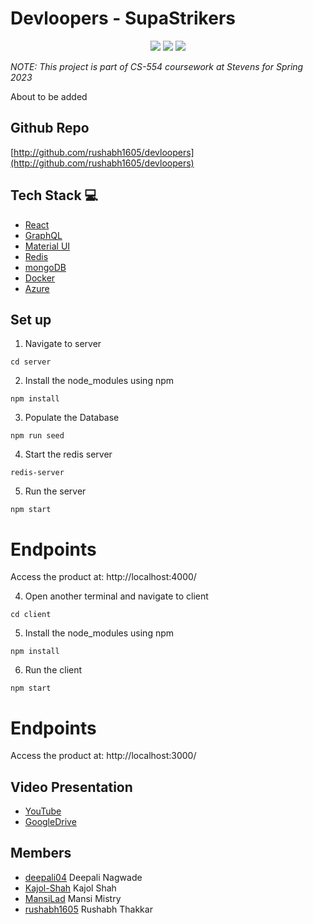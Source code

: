 # Devloopers - SupaStrikers

<p align="center">
<img src="https://img.shields.io/badge/-React-eee?style=flat-square&logo=react" />
<img src="https://img.shields.io/badge/-GraphQL-eee?style=flat-square&logo=graphql" />
<img src="https://img.shields.io/badge/-MongoDB-eee?style=flat-square&logo=mongodb" />
</p>

_NOTE: This project is part of CS-554 coursework at Stevens for Spring 2023_

About to be added

## Github Repo

[http://github.com/rushabh1605/devloopers](http://github.com/rushabh1605/devloopers)

## Tech Stack 💻
* [React](https://reactjs.org/)
* [GraphQL](https://graphql.org)
* [Material UI](https://mui.com/)
* [Redis](https://redis.com)
* [mongoDB](https://www.mongodb.com)
* [Docker](http://docker.com)
* [Azure](https://azure.microsoft.com/en-us)

## Set up

1. Navigate to server

```
cd server
```

2. Install the node_modules using npm

```
npm install
```
3. Populate the Database

```
npm run seed
```
4. Start the redis server

```
redis-server
```

5. Run the server

```
npm start
```

# Endpoints

Access the product at:
http://localhost:4000/

4. Open another terminal and navigate to client

```
cd client
```

5. Install the node_modules using npm

```
npm install
```

6. Run the client

```
npm start
```
# Endpoints

Access the product at:
http://localhost:3000/


## Video Presentation

- [YouTube](www.youtube.com)
- [GoogleDrive](drive.google.com)

## Members

- [deepali04](https://github.com/deepali04) Deepali Nagwade
- [Kajol-Shah](https://github.com/Kajol-Shah) Kajol Shah
- [MansiLad](https://github.com/MansiLad) Mansi Mistry
- [rushabh1605](https://github.com/rushabh1605) Rushabh Thakkar
